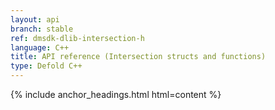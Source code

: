 ```yaml
---
layout: api
branch: stable
ref: dmsdk-dlib-intersection-h
language: C++
title: API reference (Intersection structs and functions)
type: Defold C++
---
```

{% include anchor_headings.html html=content %}